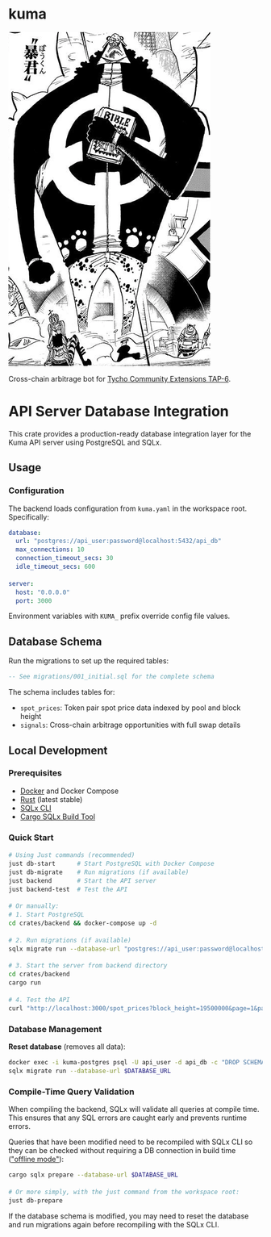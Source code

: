# kuma
![kuma](kuma.png)

Cross-chain arbitrage bot for [Tycho Community Extensions TAP-6](https://github.com/propeller-heads/tycho-x/blob/main/TAP-6.md).

# API Server Database Integration

This crate provides a production-ready database integration layer for the Kuma API server using PostgreSQL and SQLx.

## Usage

### Configuration

The backend loads configuration from `kuma.yaml` in the workspace root. Specifically:

```yaml
database:
  url: "postgres://api_user:password@localhost:5432/api_db"
  max_connections: 10
  connection_timeout_secs: 30
  idle_timeout_secs: 600

server:
  host: "0.0.0.0"
  port: 3000
```

Environment variables with `KUMA_` prefix override config file values.

## Database Schema

Run the migrations to set up the required tables:

```sql
-- See migrations/001_initial.sql for the complete schema
```

The schema includes tables for:
- `spot_prices`: Token pair spot price data indexed by pool and block height
- `signals`: Cross-chain arbitrage opportunities with full swap details

## Local Development

### Prerequisites

- [Docker](https://docs.docker.com/get-docker/) and Docker Compose
- [Rust](https://rustup.rs/) (latest stable)
- [SQLx CLI](https://github.com/launchbadge/sqlx/tree/main/sqlx-cli)
- [Cargo SQLx Build Tool](https://github.com/launchbadge/sqlx/blob/main/sqlx-cli/README.md#with-rust-toolchain)

### Quick Start

```bash
# Using Just commands (recommended)
just db-start      # Start PostgreSQL with Docker Compose
just db-migrate    # Run migrations (if available)
just backend       # Start the API server
just backend-test  # Test the API

# Or manually:
# 1. Start PostgreSQL
cd crates/backend && docker-compose up -d

# 2. Run migrations (if available)
sqlx migrate run --database-url "postgres://api_user:password@localhost:5432/api_db"

# 3. Start the server from backend directory
cd crates/backend
cargo run

# 4. Test the API
curl "http://localhost:3000/spot_prices?block_height=19500000&page=1&page_size=10"
```
### Database Management

**Reset database** (removes all data):
```bash
docker exec -i kuma-postgres psql -U api_user -d api_db -c "DROP SCHEMA public CASCADE; CREATE SCHEMA public;"
sqlx migrate run --database-url $DATABASE_URL
```

### Compile-Time Query Validation
When compiling the backend, SQLx will validate all queries at compile time. This ensures that any SQL errors are caught early and prevents runtime errors.

Queries that have been modified need to be recompiled with SQLx CLI so they can be checked without requiring a DB connection in build time (["offline mode"](https://github.com/launchbadge/sqlx/blob/main/sqlx-cli/README.md#enable-building-in-offline-mode-with-query)):

```bash
cargo sqlx prepare --database-url $DATABASE_URL

# Or more simply, with the just command from the workspace root:
just db-prepare
```

If the database schema is modified, you may need to reset the database and run migrations again before recompiling with the SQLx CLI.
